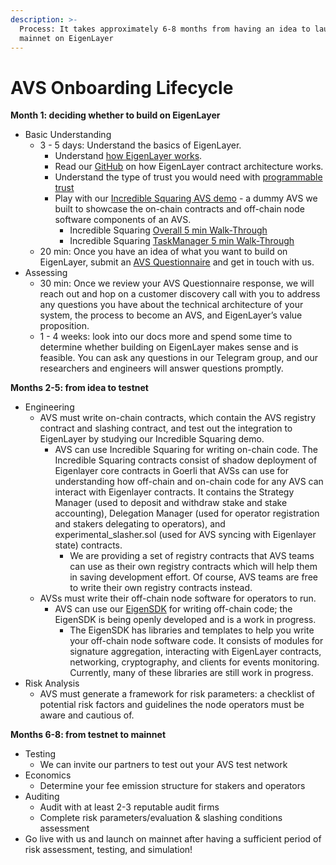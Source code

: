 ```yaml
---
description: >-
  Process: It takes approximately 6-8 months from having an idea to launching
  mainnet on EigenLayer
---
```


# AVS Onboarding Lifecycle

**Month 1: deciding whether to build on EigenLayer**

- Basic Understanding
  - 3 - 5 days: Understand the basics of EigenLayer.
    - Understand [how EigenLayer works](https://www.blog.eigenlayer.xyz/ycie/).
    - Read our [GitHub](https://github.com/Layr-Labs/eigenlayer-contracts/tree/master#introduction) on how EigenLayer contract architecture works.
    - Understand the type of trust you would need with [programmable trust](https://www.blog.eigenlayer.xyz/the-three-dimensions-of-programmable-trust/)
    - Play with our [Incredible Squaring AVS demo](https://github.com/Layr-Labs/incredible-squaring-avs) - a dummy AVS we built to showcase the on-chain contracts and off-chain node software components of an AVS.
      - Incredible Squaring [Overall 5 min Walk-Through](https://www.loom.com/share/50314b3ec0f34e2ba386d45724602d76?sid=cf176400-fdbb-4bdc-8563-22a68414985d)
      - Incredible Squaring [TaskManager 5 min Walk-Through](https://www.loom.com/share/5f3f2a447bc54ffa9d37d203c32088de?sid=0f5c2c07-82c5-4640-bc6f-6e4327bb3d81)
  - 20 min: Once you have an idea of what you want to build on EigenLayer, submit an [AVS Questionnaire](https://bit.ly/avsquestions) and get in touch with us.
- Assessing
  - 30 min: Once we review your AVS Questionnaire response, we will reach out and hop on a customer discovery call with you to address any questions you have about the technical architecture of your system, the process to become an AVS, and EigenLayer’s value proposition.
  - 1 - 4 weeks: look into our docs more and spend some time to determine whether building on EigenLayer makes sense and is feasible. You can ask any questions in our Telegram group, and our researchers and engineers will answer questions promptly.

**Months 2-5: from idea to testnet**

- Engineering
  - AVS must write on-chain contracts, which contain the AVS registry contract and slashing contract, and test out the integration to EigenLayer by studying our Incredible Squaring demo.
    - AVS can use Incredible Squaring for writing on-chain code.
      The Incredible Squaring contracts consist of shadow deployment of Eigenlayer core contracts in Goerli that AVSs can use for understanding how off-chain and on-chain code for any AVS can interact with Eigenlayer contracts. It contains the Strategy Manager (used to deposit and withdraw stake and stake accounting), Delegation Manager (used for operator registration and stakers delegating to operators), and experimental_slasher.sol (used for AVS syncing with Eigenlayer state) contracts.
      - We are providing a set of registry contracts that AVS teams can use as their own registry contracts which will help them in saving development effort. Of course, AVS teams are free to write their own registry contracts instead.
  - AVSs must write their off-chain node software for operators to run.
    - AVS can use our [EigenSDK](https://github.com/Layr-Labs/eigensdk-go) for writing off-chain code; the EigenSDK is being openly developed and is a work in progress.
      - The EigenSDK has libraries and templates to help you write your off-chain node software code. It consists of modules for signature aggregation, interacting with EigenLayer contracts, networking, cryptography, and clients for events monitoring. Currently, many of these libraries are still work in progress.
- Risk Analysis
  - AVS must generate a framework for risk parameters: a checklist of potential risk factors and guidelines the node operators must be aware and cautious of.

**Months 6-8: from testnet to mainnet**

- Testing
  - We can invite our partners to test out your AVS test network
- Economics
  - Determine your fee emission structure for stakers and operators
- Auditing
  - Audit with at least 2-3 reputable audit firms
  - Complete risk parameters/evaluation & slashing conditions assessment
- Go live with us and launch on mainnet after having a sufficient period of risk assessment, testing, and simulation!
